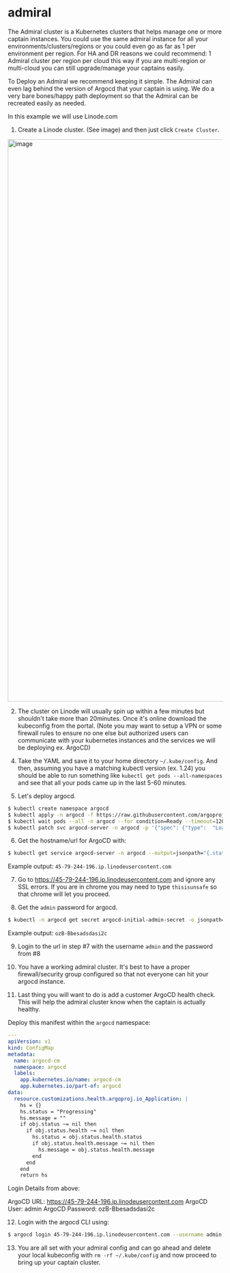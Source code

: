 # admiral


The Admiral cluster is a Kubernetes clusters that helps manage one or more captain instances. You could use the same admiral instance for all your environments/clusters/regions or you could even go as far as 1 per environment per region. For HA and DR reasons we could recommend: 1 Admiral cluster per region per cloud this way if you are multi-region or multi-cloud you can still upgrade/manage your captains easily.


To Deploy an Admiral we recommend keeping it simple. The Admiral can even lag behind the version of Argocd that your captain is using. We do a very bare bones/happy path deployment so that the Admiral can be recreated easily as needed.


In this example we will use Linode.com


1) Create a Linode cluster. (See image) and then just click `Create Cluster`.
<img width="1313" alt="image" src="https://user-images.githubusercontent.com/6570292/210114331-6c64d774-4127-4005-a896-bd049139bf74.png">


2) The cluster on Linode will usually spin up within a few minutes but shouldn't take more than 20minutes. Once it's online download the kubeconfig from the portal. (Note you may want to setup a VPN or some firewall rules to ensure no one else but authorized users can communicate with your kubernetes instances and the services we will be deploying ex. ArgoCD)

4. Take the YAML and save it to your home directory `~/.kube/config`. And then, assuming you have a matching kubectl version (ex. 1.24) you should be able to run something like `kubectl get pods --all-namespaces` and see that all your pods came up in the last 5-60 minutes.

5. Let's deploy argocd.
```bash
$ kubectl create namespace argocd
$ kubectl apply -n argocd -f https://raw.githubusercontent.com/argoproj/argo-cd/v2.4.11/manifests/install.yaml
$ kubectl wait pods --all -n argocd --for condition=Ready --timeout=120s
$ kubectl patch svc argocd-server -n argocd -p '{"spec": {"type":  "LoadBalancer"}}'
```

6. Get the hostname/url for ArgoCD with:
```bash
$ kubectl get service argocd-server -n argocd --output=jsonpath="{.status.loadBalancer.ingress[0].hostname}"
```
Example output: `45-79-244-196.ip.linodeusercontent.com`

7. Go to https://45-79-244-196.ip.linodeusercontent.com and ignore any SSL errors. If you are in chrome you may need to type `thisisunsafe` so that chrome will let you proceed.

8. Get the `admin` password for argocd.
```bash
$ kubectl -n argocd get secret argocd-initial-admin-secret -o jsonpath="{.data.password}" | base64 -d
```
Example output: `ozB-Bbesadsdasi2c`

9. Login to the url in step #7 with the username `admin` and the password from #8

10. You have a working admiral cluster. It's best to have a proper firewall/security group configured so that not everyone can hit your argocd instance.

11. Last thing you will want to do is add a customer ArgoCD health check. This will help the admiral cluster know when the captain is actually healthy.

Deploy this manifest within the `argocd` namespace:

```yaml
---
apiVersion: v1
kind: ConfigMap
metadata:
  name: argocd-cm
  namespace: argocd
  labels:
    app.kubernetes.io/name: argocd-cm
    app.kubernetes.io/part-of: argocd
data:
  resource.customizations.health.argoproj.io_Application: |
    hs = {}
    hs.status = "Progressing"
    hs.message = ""
    if obj.status ~= nil then
      if obj.status.health ~= nil then
        hs.status = obj.status.health.status
        if obj.status.health.message ~= nil then
          hs.message = obj.status.health.message
        end
      end
    end
    return hs
```

Login Details from above:

ArgoCD URL: https://45-79-244-196.ip.linodeusercontent.com
ArgoCD User: admin
ArgoCD Password: ozB-Bbesadsdasi2c

12. Login with the argocd CLI using:

```bash
$ argocd login 45-79-244-196.ip.linodeusercontent.com --username admin --password ozB-Bbesadsdasi2c --grpc-web --insecure
```

13. You are all set with your admiral config and can go ahead and delete your local kubeconfig with `rm -rf ~/.kube/config` and now proceed to bring up your captain cluster.




